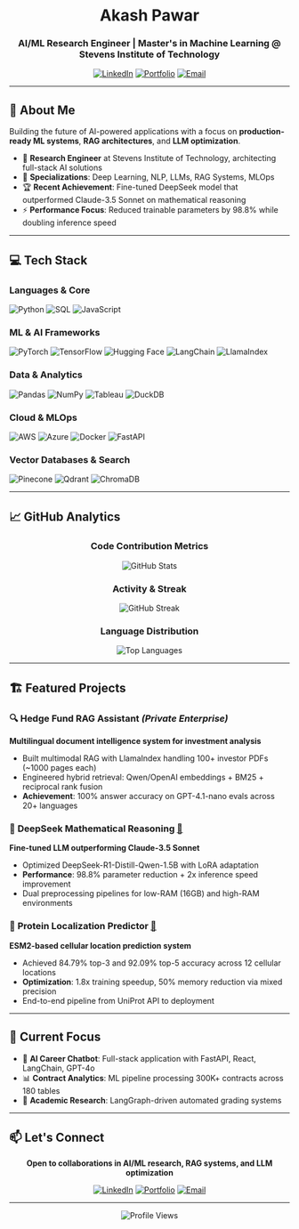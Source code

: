 <div align="center">

# Akash Pawar
### AI/ML Research Engineer | Master's in Machine Learning @ Stevens Institute of Technology

<p align="center">
  <a href="https://linkedin.com/in/akash-pawar/"><img src="https://img.shields.io/badge/LinkedIn-0077B5?style=for-the-badge&logo=linkedin&logoColor=white" alt="LinkedIn"></a>
  <a href="https://akashsp7.github.io"><img src="https://img.shields.io/badge/Portfolio-000000?style=for-the-badge&logo=About.me&logoColor=white" alt="Portfolio"></a>
  <a href="mailto:akashpawar9619@gmail.com"><img src="https://img.shields.io/badge/Email-D14836?style=for-the-badge&logo=gmail&logoColor=white" alt="Email"></a>
</p>

---

</div>

## 🚀 About Me

Building the future of AI-powered applications with a focus on **production-ready ML systems**, **RAG architectures**, and **LLM optimization**.

- 🔬 **Research Engineer** at Stevens Institute of Technology, architecting full-stack AI solutions
- 🎯 **Specializations**: Deep Learning, NLP, LLMs, RAG Systems, MLOps
- 🏆 **Recent Achievement**: Fine-tuned DeepSeek model that outperformed Claude-3.5 Sonnet on mathematical reasoning
- ⚡ **Performance Focus**: Reduced trainable parameters by 98.8% while doubling inference speed

---

## 💻 Tech Stack

### **Languages & Core**
![Python](https://img.shields.io/badge/Python-3776AB?style=for-the-badge&logo=python&logoColor=white)
![SQL](https://img.shields.io/badge/SQL-336791?style=for-the-badge&logo=postgresql&logoColor=white)
![JavaScript](https://img.shields.io/badge/JavaScript-F7DF1E?style=for-the-badge&logo=javascript&logoColor=black)

### **ML & AI Frameworks**
![PyTorch](https://img.shields.io/badge/PyTorch-EE4C2C?style=for-the-badge&logo=pytorch&logoColor=white)
![TensorFlow](https://img.shields.io/badge/TensorFlow-FF6F00?style=for-the-badge&logo=tensorflow&logoColor=white)
![Hugging Face](https://img.shields.io/badge/🤗_Hugging_Face-FFD21E?style=for-the-badge)
![LangChain](https://img.shields.io/badge/🦜🔗_LangChain-121212?style=for-the-badge)
![LlamaIndex](https://img.shields.io/badge/🦙_LlamaIndex-000000?style=for-the-badge)

### **Data & Analytics**
![Pandas](https://img.shields.io/badge/Pandas-150458?style=for-the-badge&logo=pandas&logoColor=white)
![NumPy](https://img.shields.io/badge/NumPy-013243?style=for-the-badge&logo=numpy&logoColor=white)
![Tableau](https://img.shields.io/badge/Tableau-E97627?style=for-the-badge&logo=tableau&logoColor=white)
![DuckDB](https://img.shields.io/badge/DuckDB-FFF000?style=for-the-badge&logo=duckdb&logoColor=black)

### **Cloud & MLOps**
![AWS](https://img.shields.io/badge/AWS-232F3E?style=for-the-badge&logo=amazon-aws&logoColor=white)
![Azure](https://img.shields.io/badge/Azure-0078D4?style=for-the-badge&logo=microsoft-azure&logoColor=white)
![Docker](https://img.shields.io/badge/Docker-2496ED?style=for-the-badge&logo=docker&logoColor=white)
![FastAPI](https://img.shields.io/badge/FastAPI-009688?style=for-the-badge&logo=fastapi&logoColor=white)

### **Vector Databases & Search**
![Pinecone](https://img.shields.io/badge/Pinecone-000000?style=for-the-badge)
![Qdrant](https://img.shields.io/badge/Qdrant-DC382D?style=for-the-badge)
![ChromaDB](https://img.shields.io/badge/ChromaDB-FF6B6B?style=for-the-badge)

---

## 📈 GitHub Analytics

<div align="center">

### Code Contribution Metrics
<p align="center">
  <img src="https://github-readme-stats.vercel.app/api?username=akashsp7&show_icons=true&theme=tokyonight&hide_border=true&count_private=true&include_all_commits=true&show=reviews,discussions_started,discussions_answered,prs_merged" alt="GitHub Stats" />
</p>

### Activity & Streak
<p align="center">
  <img src="https://github-readme-streak-stats.herokuapp.com/?user=akashsp7&theme=tokyonight&hide_border=true" alt="GitHub Streak" />
</p>

### Language Distribution
<p align="center">
  <img src="https://github-readme-stats.vercel.app/api/top-langs/?username=akashsp7&layout=compact&theme=tokyonight&hide_border=true&langs_count=8" alt="Top Languages" />
</p>

</div>

---

## 🏗️ Featured Projects

### 🔍 **Hedge Fund RAG Assistant** *(Private Enterprise)*
**Multilingual document intelligence system for investment analysis**
- Built multimodal RAG with LlamaIndex handling 100+ investor PDFs (~1000 pages each)
- Engineered hybrid retrieval: Qwen/OpenAI embeddings + BM25 + reciprocal rank fusion
- **Achievement**: 100% answer accuracy on GPT-4.1-nano evals across 20+ languages

### 🧠 **DeepSeek Mathematical Reasoning** [🔗](https://github.com/akashsp7)
**Fine-tuned LLM outperforming Claude-3.5 Sonnet**
- Optimized DeepSeek-R1-Distill-Qwen-1.5B with LoRA adaptation
- **Performance**: 98.8% parameter reduction + 2x inference speed improvement
- Dual preprocessing pipelines for low-RAM (16GB) and high-RAM environments

### 🧬 **Protein Localization Predictor** [🔗](https://github.com/akashsp7)
**ESM2-based cellular location prediction system**
- Achieved 84.79% top-3 and 92.09% top-5 accuracy across 12 cellular locations
- **Optimization**: 1.8x training speedup, 50% memory reduction via mixed precision
- End-to-end pipeline from UniProt API to deployment

---

## 🎯 Current Focus

- 🤖 **AI Career Chatbot**: Full-stack application with FastAPI, React, LangChain, GPT-4o
- 📊 **Contract Analytics**: ML pipeline processing 300K+ contracts across 180 tables
- 🔬 **Academic Research**: LangGraph-driven automated grading systems

---

## 📫 Let's Connect

<div align="center">

**Open to collaborations in AI/ML research, RAG systems, and LLM optimization**

[![LinkedIn](https://img.shields.io/badge/LinkedIn-Connect-0077B5?style=for-the-badge&logo=linkedin)](https://linkedin.com/in/akash-pawar/)
[![Portfolio](https://img.shields.io/badge/Portfolio-Visit-000000?style=for-the-badge&logo=About.me)](https://akashsp7.github.io)
[![Email](https://img.shields.io/badge/Email-Contact-D14836?style=for-the-badge&logo=gmail)](mailto:akashpawar9619@gmail.com)

</div>

---

<div align="center">
  <img src="https://komarev.com/ghpvc/?username=akashsp7&style=for-the-badge&color=blueviolet" alt="Profile Views" />
</div>